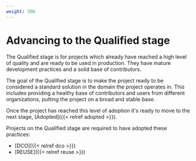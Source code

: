 ```yaml
---
weight: 300
---
```

# Advancing to the Qualified stage

The Qualified stage is for projects which already have reached a high level of quality and are ready to be used in production. They have mature development practices and a solid base of contributors.

The goal of the Qualified stage is to make the project ready to be considered a standard solution in the domain the project operates in. This includes providing a healthy base of contributors and users from different organizations, putting the project on a broad and stable base.

Once the project has reached this level of adoption it's ready to move to the next stage, [Adopted]({{< relref adopted >}}).

Projects on the Qualified stage are required to have adopted these practices:

* [DCO]({{< relref dco >}})
* [REUSE]({{< relref reuse >}})
